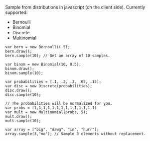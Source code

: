 Sample from distributions in javascript (on the client side). Currently supported: 

- Bernoulli
- Binomial
- Discrete
- Multinomial

```
var bern = new Bernoulli(.5);
bern.draw();
bern.sample(10); // Get an array of 10 samples. 
```
```
var binom = new Binomial(10, 0.5);
binom.draw();
binom.sample(10);
```
```
var probabilities = [.1, .2, .3, .05, .15];
var disc = new Discrete(probabilities);
disc.draw(); 
disc.sample(10); 
```
```
// The probabilities will be normalized for you. 
var probs = [1,1,1,1,1,1,1,1,1,1,1,1,1,1]
var mult = new Multinomial(probs, 5);
mult.draw();
mult.sample(10);
```
```
var array = ["big", "dawg", "in", "hurr"];
array.sample(3,"no"); // Sample 3 elements without replacement. 
```



